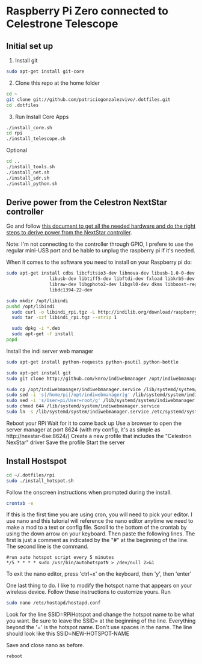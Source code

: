 # Raspberry Pi Zero connected to Celestrone Telescope

## Initial set up

1. Install git

```bash
sudo apt-get install git-core
```

2. Clone this repo at the home folder

```bash
cd ~  
git clone git://github.com/patriciogonzalezvivo/.dotfiles.git
cd .dotfiles
```

3. Run Install Core Apps

```bash
./install_core.sh
cd rpi
./install_telescope.sh
```

Optional

``` bash
cd ..
./install_tools.sh
./install_net.sh
./install_sdr.sh
./install_python.sh
```


## Derive power from the Celestron NextStar controller

Go and follow [this document to get all the needed hardware and do the right steps to derive power from the NextStar controller](https://hackaday.io/project/21088/instructions).

Note: I'm not connecting to the controller through GPIO, I prefere to use the regular mini-USB port and be hable to unplug the raspberry pi if it's needed.

When it comes to the software you need to install on your Raspberry pi do:

```bash
sudo apt-get install cdbs libcfitsio3-dev libnova-dev libusb-1.0-0-dev libjpeg-dev \
                libusb-dev libtiff5-dev libftdi-dev fxload libkrb5-dev libcurl4-gnutls-dev \
                libraw-dev libgphoto2-dev libgsl0-dev dkms libboost-regex-dev libgps-dev \
                libdc1394-22-dev

sudo mkdir /opt/libindi
pushd /opt/libindi
  sudo curl -o libindi_rpi.tgz -L http://indilib.org/download/raspberry-pi/send/6-raspberry-pi/9-indi-library-for-raspberry-pi.html
  sudo tar -xzf libindi_rpi.tgz --strip 1

  sudo dpkg -i *.deb
  sudo apt-get -f install
popd
```

Install the indi server web manager

```bash
sudo apt-get install python-requests python-psutil python-bottle

sudo apt-get install git
sudo git clone http://github.com/knro/indiwebmanager /opt/indiwebmanager

sudo cp /opt/indiwebmanager/indiwebmanager.service /lib/systemd/system/
sudo sed -i 's|/home/pi|/opt/indiwebmanager|g' /lib/systemd/system/indiwebmanager.service
sudo sed -i 's/User=pi/User=root/g' /lib/systemd/system/indiwebmanager.service
sudo chmod 644 /lib/systemd/system/indiwebmanager.service
sudo ln -s /lib/systemd/system/indiwebmanager.service /etc/systemd/system/multi-user.target.wants/indiwebmanager.service
```

Reboot your RPi
Wait for it to come back up
Use a browser to open the server manager at port 8624 (with my config, it's as simple as http://nexstar-6se:8624/)
Create a new profile that includes the "Celestron NexStar" driver
Save the profile
Start the server


## Install Hostspot

```bash
cd ~/.dotfiles/rpi
sudo ./install_hotspot.sh
```

Follow the onscreen instructions when prompted during the install.

```bash
crontab -e
```

If this is the first time you are using cron, you will need to pick your editor. I use nano and this tutorial will reference the nano editor anytime we need to make a mod to a text or config file. Scroll to the bottom of the crontab by using the down arrow on your keyboard. Then paste the following lines. The first is just a comment as indicated by the "#" at the beginning of the line. The second line is the command.

```
#run auto hotspot script every 5 minutes
*/5 * * * * sudo /usr/bin/autohotspotN > /dev/null 2>&1
```

To exit the nano editor, press 'ctrl+x' on the keyboard, then 'y', then 'enter'

One last thing to do. I like to modify the hotspot name that appears on your wireless device. Follow these instructions to customize yours. Run

```bash
sudo nano /etc/hostapd/hostapd.conf
```

Look for the line SSID=RPiHotspot and change the hotspot name to be what you want. Be sure to leave the SSID= at the beginning of the line. Everything beyond the '=' is the hotspot name. Don't use spaces in the name. The line should look like this SSID=NEW-HOTSPOT-NAME

Save and close nano as before.

```bash
reboot
```
